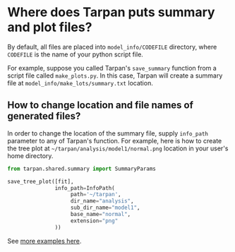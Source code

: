 # Where does Tarpan puts summary and plot files?

By default, all files are placed into `model_info/CODEFILE` directory, where `CODEFILE` is the name of your python script file.

For example, suppose you called Tarpan's `save_summary` function from a script file called `make_plots.py`. In this case, Tarpan will create a summary file at `model_info/make_lots/summary.txt` location.


## How to change location and file names of generated files?

In order to change the location of the summary file, supply `info_path`
parameter to any of Tarpan's function. For example, here is how to
create the tree plot at  `~/tarpan/analysis/model1/normal.png` location in
your user's home directory.

```Python
from tarpan.shared.summary import SummaryParams

save_tree_plot([fit],
               info_path=InfoPath(
                    path='~/tarpan',
                    dir_name="analysis",
                    sub_dir_name="model1",
                    base_name="normal",
                    extension="png"
               ))
```

See [more examples here](/docs/examples/save_tree_plot/a03_custom_location).
